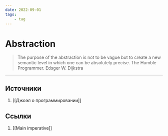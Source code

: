 ```yaml
---
date: 2022-09-01
tags:
    - tag
---
```

# Abstraction

> The purpose of the abstraction is not to be vague but to create a new semantic level in which one can be absolutely precise. The Humble Programmer. Edsger W. Dijkstra

---

## Источники

1. [[Джоэл о программировании]]

## Ссылки

1. [[Main imperative]]
